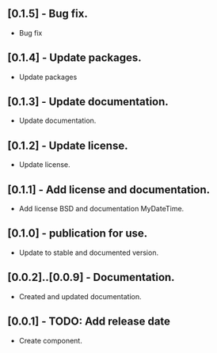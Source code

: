 ## [0.1.5] - Bug fix.
* Bug fix

## [0.1.4] - Update packages.
* Update packages

## [0.1.3] - Update documentation.

* Update documentation.

## [0.1.2] - Update license.

* Update license.

## [0.1.1] - Add license and documentation.

* Add license BSD and documentation MyDateTime.

## [0.1.0] - publication for use.

* Update to stable and documented version.

## [0.0.2]..[0.0.9] - Documentation.

* Created and updated documentation.

## [0.0.1] - TODO: Add release date

* Create component.